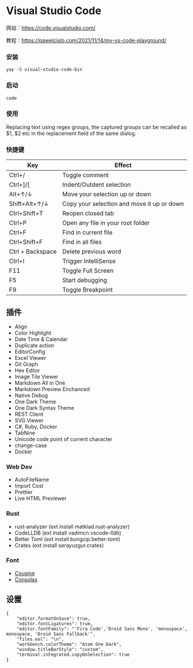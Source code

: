 # Visual Studio Code

网站：https://code.visualstudio.com/

教程：https://pawelcislo.com/2021/11/14/my-vs-code-playground/

### 安装

```
yay -S visual-studio-code-bin
```

### 启动

```
code
```

### 使用

Replacing text using regex groups, the captured groups can be recalled as $1, $2 etc in the replacement field of the same dialog.

### 快捷键

| Key              | Effect                                     |
| ---------------- | ------------------------------------------ |
| Ctrl+/           | Toggle comment                             |
| Ctrl+]/[         | Indent/Outdent selection                   |
| Alt+↑/↓          | Move your selection up or down             |
| Shift+Alt+↑/↓    | Copy your selection and move it up or down |
| Ctrl+Shift+T     | Reopen closed tab                          |
| Ctrl+P           | Open any file in your root folder          |
| Ctrl+F           | Find in current file                       |
| Ctrl+Shift+F     | Find in all files                          |
| Ctrl + Backspace | Delete previous word                       |
| Ctrl+I           | Trigger IntelliSense                       |
| F11              | Toggle Full Screen                         |
| F5               | Start debugging                            |
| F9               | Toggle Breakpoint                          |

## 插件

- Align
- Color Highlight
- Date Time & Calendar
- Duplicate action
- EditorConfig
- Excel Viewer
- Git Graph
- Hex Editor
- Image Tile Viewer
- Markdown All in One
- Markdown Preview Enchanced
- Native Debug
- One Dark Theme
- One Dark Syntax Theme
- REST Client
- SVG Viewer
- C#, Ruby, Docker
- TabNine
- Unicode code point of current character
- change-case
- Docker

### Web Dev

- AutoFileName
- Import Cost
- Prettier
- Live HTML Previewer

### Rust

- rust-analyzer (ext install matklad.rust-analyzer)
- CodeLLDB (ext install vadimcn.vscode-lldb)
- Better Toml (ext install bungcip.better-toml)
- Crates (ext install serayuzgur.crates)

### Font

- [Cousine](https://fonts.google.com/specimen/Cousine)
- [Consolas](https://docs.microsoft.com/en-us/typography/font-list/consolas)

## 设置

```
{
    "editor.formatOnSave": true,
    "editor.fontLigatures": true,
    "editor.fontFamily": "'Fira Code','Droid Sans Mono', 'monospace', monospace, 'Droid Sans Fallback'",
    "files.eol": "\n",
    "workbench.colorTheme": "Atom One Dark",
    "window.titleBarStyle": "custom",
    "terminal.integrated.copyOnSelection": true
}
```
